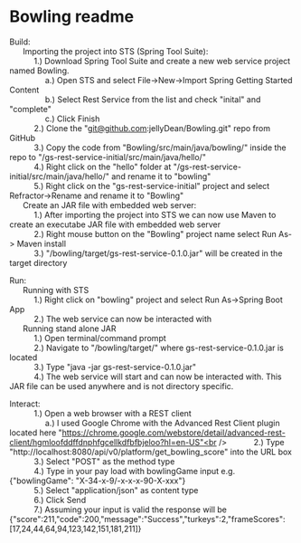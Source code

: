 # Bowling readme
Build:<br />
	&nbsp;&nbsp;&nbsp;&nbsp;&nbsp; Importing the project into STS (Spring Tool Suite):<br />
		&nbsp;&nbsp;&nbsp;&nbsp;&nbsp;&nbsp;&nbsp;&nbsp;&nbsp;&nbsp; 1.) Download Spring Tool Suite and create a new web service project named Bowling.  <br />
		        &nbsp;&nbsp;&nbsp;&nbsp;&nbsp;&nbsp;&nbsp;&nbsp;&nbsp;&nbsp;&nbsp;&nbsp;&nbsp;&nbsp;&nbsp; a.) Open STS and select File->New->Import Spring Getting Started Content <br /> 
		        &nbsp;&nbsp;&nbsp;&nbsp;&nbsp;&nbsp;&nbsp;&nbsp;&nbsp;&nbsp;&nbsp;&nbsp;&nbsp;&nbsp;&nbsp; b.) Select Rest Service from the list and check "inital" and "complete"  <br />
			&nbsp;&nbsp;&nbsp;&nbsp;&nbsp;&nbsp;&nbsp;&nbsp;&nbsp;&nbsp;&nbsp;&nbsp;&nbsp;&nbsp;&nbsp; c.) Click Finish  <br />
		&nbsp;&nbsp;&nbsp;&nbsp;&nbsp;&nbsp;&nbsp;&nbsp;&nbsp;&nbsp; 2.) Clone the "git@github.com:jellyDean/Bowling.git" repo from GitHub  <br />
		&nbsp;&nbsp;&nbsp;&nbsp;&nbsp;&nbsp;&nbsp;&nbsp;&nbsp;&nbsp; 3.) Copy the code from "Bowling/src/main/java/bowling/" inside the repo to "/gs-rest-service-initial/src/main/java/hello/"<br />
		&nbsp;&nbsp;&nbsp;&nbsp;&nbsp;&nbsp;&nbsp;&nbsp;&nbsp;&nbsp; 4.) Right click on the "hello" folder at "/gs-rest-service-initial/src/main/java/hello/" and rename it to "bowling"<br />
		&nbsp;&nbsp;&nbsp;&nbsp;&nbsp;&nbsp;&nbsp;&nbsp;&nbsp;&nbsp; 5.) Right click on the "gs-rest-service-initial" project and select Refractor->Rename and rename it to "Bowling"<br />
	&nbsp;&nbsp;&nbsp;&nbsp;&nbsp; Create an JAR file with embedded web server:<br />
		&nbsp;&nbsp;&nbsp;&nbsp;&nbsp;&nbsp;&nbsp;&nbsp;&nbsp;&nbsp; 1.) After importing the project into STS we can now use Maven to create an executabe JAR file with embedded web server<br />
		&nbsp;&nbsp;&nbsp;&nbsp;&nbsp;&nbsp;&nbsp;&nbsp;&nbsp;&nbsp; 2.) Right mouse button on the "Bowling" project name select Run As-> Maven install<br />
		&nbsp;&nbsp;&nbsp;&nbsp;&nbsp;&nbsp;&nbsp;&nbsp;&nbsp;&nbsp; 3.) "/bowling/target/gs-rest-service-0.1.0.jar" will be created in the target directory <br />
		
Run:<br />
	&nbsp;&nbsp;&nbsp;&nbsp;&nbsp; Running with STS<br />
		&nbsp;&nbsp;&nbsp;&nbsp;&nbsp;&nbsp;&nbsp;&nbsp;&nbsp;&nbsp; 1.) Right click on "bowling" project and select Run As->Spring Boot App<br />
		&nbsp;&nbsp;&nbsp;&nbsp;&nbsp;&nbsp;&nbsp;&nbsp;&nbsp;&nbsp; 2.) The web service can now be interacted with<br />
	&nbsp;&nbsp;&nbsp;&nbsp;&nbsp; Running stand alone JAR<br />
		&nbsp;&nbsp;&nbsp;&nbsp;&nbsp;&nbsp;&nbsp;&nbsp;&nbsp;&nbsp; 1.) Open terminal/command prompt<br />
		&nbsp;&nbsp;&nbsp;&nbsp;&nbsp;&nbsp;&nbsp;&nbsp;&nbsp;&nbsp; 2.) Navigate to "/bowling/target/" where gs-rest-service-0.1.0.jar is located<br />
		&nbsp;&nbsp;&nbsp;&nbsp;&nbsp;&nbsp;&nbsp;&nbsp;&nbsp;&nbsp; 3.) Type "java -jar gs-rest-service-0.1.0.jar"<br />
		&nbsp;&nbsp;&nbsp;&nbsp;&nbsp;&nbsp;&nbsp;&nbsp;&nbsp;&nbsp; 4.) The web service will start and can now be interacted with. This JAR file can be used anywhere and is not directory specific.<br />
		
		
Interact:<br />
	&nbsp;&nbsp;&nbsp;&nbsp;&nbsp;&nbsp;&nbsp;&nbsp;&nbsp;&nbsp; 1.) Open a web browser with a REST client<br />
		&nbsp;&nbsp;&nbsp;&nbsp;&nbsp;&nbsp;&nbsp;&nbsp;&nbsp;&nbsp;&nbsp;&nbsp;&nbsp;&nbsp;&nbsp; a.) I used Google Chrome with the Advanced Rest Client plugin located here "https://chrome.google.com/webstore/detail/advanced-rest-client/hgmloofddffdnphfgcellkdfbfbjeloo?hl=en-US"<br />
	&nbsp;&nbsp;&nbsp;&nbsp;&nbsp;&nbsp;&nbsp;&nbsp;&nbsp;&nbsp; 2.) Type "http://localhost:8080/api/v0/platform/get_bowling_score" into the URL box<br />
	&nbsp;&nbsp;&nbsp;&nbsp;&nbsp;&nbsp;&nbsp;&nbsp;&nbsp;&nbsp; 3.) Select "POST" as the method type<br />
	&nbsp;&nbsp;&nbsp;&nbsp;&nbsp;&nbsp;&nbsp;&nbsp;&nbsp;&nbsp; 4.) Type in your pay load with bowlingGame input e.g. {"bowlingGame": "X-34-x-9/-x-x-x-90-X-xxx"}<br />
	&nbsp;&nbsp;&nbsp;&nbsp;&nbsp;&nbsp;&nbsp;&nbsp;&nbsp;&nbsp; 5.) Select "application/json" as content type<br />
	&nbsp;&nbsp;&nbsp;&nbsp;&nbsp;&nbsp;&nbsp;&nbsp;&nbsp;&nbsp; 6.) Click Send<br />
	&nbsp;&nbsp;&nbsp;&nbsp;&nbsp;&nbsp;&nbsp;&nbsp;&nbsp;&nbsp; 7.) Assuming your input is valid the response will be {"score":211,"code":200,"message":"Success","turkeys":2,"frameScores":[17,24,44,64,94,123,142,151,181,211]}<br />
	
	
		
		

